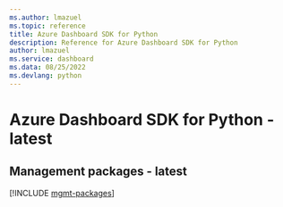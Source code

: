 ```yaml
---
ms.author: lmazuel
ms.topic: reference
title: Azure Dashboard SDK for Python
description: Reference for Azure Dashboard SDK for Python
author: lmazuel
ms.service: dashboard
ms.data: 08/25/2022
ms.devlang: python
---
```

# Azure Dashboard SDK for Python - latest

## Management packages - latest
[!INCLUDE [mgmt-packages](dashboard-mgmt-index.md)]